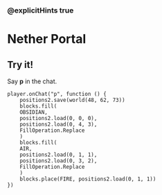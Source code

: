 ### @explicitHints true

# Nether Portal

## Try it!

Say **p** in the chat.

```template
player.onChat("p", function () {
    positions2.save(world(48, 62, 73))
    blocks.fill(
    OBSIDIAN,
    positions2.load(0, 0, 0),
    positions2.load(0, 4, 3),
    FillOperation.Replace
    )
    blocks.fill(
    AIR,
    positions2.load(0, 1, 1),
    positions2.load(0, 3, 2),
    FillOperation.Replace
    )
    blocks.place(FIRE, positions2.load(0, 1, 1))
})
```